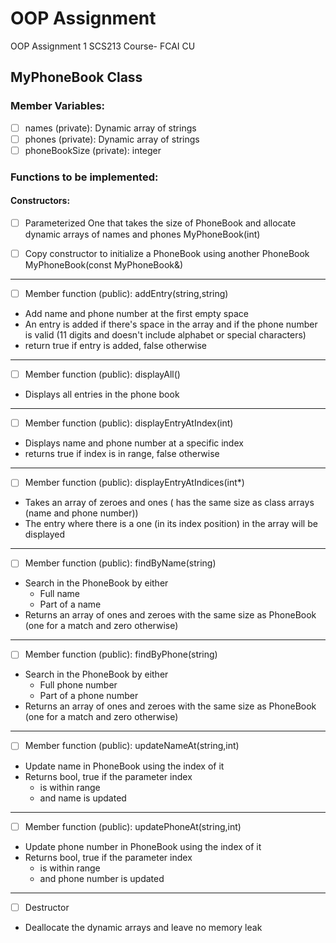 # OOP Assignment

OOP Assignment 1 SCS213 Course- FCAI CU

## MyPhoneBook Class
### Member Variables:
- [ ] names (private): Dynamic array of strings
- [ ] phones (private): Dynamic array of strings
- [ ] phoneBookSize (private): integer
### Functions to be implemented:
#### Constructors:

- [ ] Parameterized One that takes the size of PhoneBook and allocate dynamic arrays of names and phones    MyPhoneBook(int)
- [ ] Copy constructor to initialize a PhoneBook using another PhoneBook    MyPhoneBook(const MyPhoneBook&)


---

- [ ] Member function (public): addEntry(string,string)
- Add name and phone number at the first empty space
- An entry is added if there's space in the array and if the phone number is valid (11 digits and doesn't include alphabet or special characters)
- return true if entry is added, false otherwise

---

- [ ] Member function (public): displayAll()
- Displays all entries in the phone book

---

- [ ] Member function (public): displayEntryAtIndex(int)
- Displays name and phone number at a specific index
- returns true if index is in range, false otherwise

---

- [ ] Member function (public): displayEntryAtIndices(int*)
- Takes an array of zeroes and ones ( has the same size as class arrays (name and phone number))
- The entry where there is a one (in its index position) in the array will be displayed

---

- [ ] Member function (public): findByName(string)
- Search in the PhoneBook by either
  - Full name
  - Part of a name
- Returns an array of ones and zeroes with the same size as PhoneBook (one for a match and zero otherwise)

---

- [ ] Member function (public): findByPhone(string)
- Search in the PhoneBook by either
  - Full phone number
  - Part of a phone number
- Returns an array of ones and zeroes with the same size as PhoneBook (one for a match and zero otherwise)

---

- [ ] Member function (public): updateNameAt(string,int)
- Update name in PhoneBook using the index of it
- Returns bool, true if the parameter index
  - is within range
  - and name is updated

---

- [ ] Member function (public): updatePhoneAt(string,int)
- Update phone number in PhoneBook using the index of it
- Returns bool, true if the parameter index
  - is within range
  - and phone number is updated

---

- [ ] Destructor
- Deallocate the dynamic arrays and leave no memory leak

